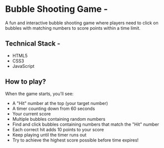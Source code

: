 # Bubble Shooting Game -
A fun and interactive bubble shooting game where players need to click on bubbles with matching numbers to score points within a time limit.

## Technical Stack -
- HTML5
- CSS3
- JavaScript

## How to play?
When the game starts, you'll see:
- A "Hit" number at the top (your target number)
- A timer counting down from 60 seconds
- Your current score
- Multiple bubbles containing random numbers
- Find and click bubbles containing numbers that match the "Hit" number
- Each correct hit adds 10 points to your score
- Keep playing until the timer runs out
- Try to achieve the highest score possible before time expires!
